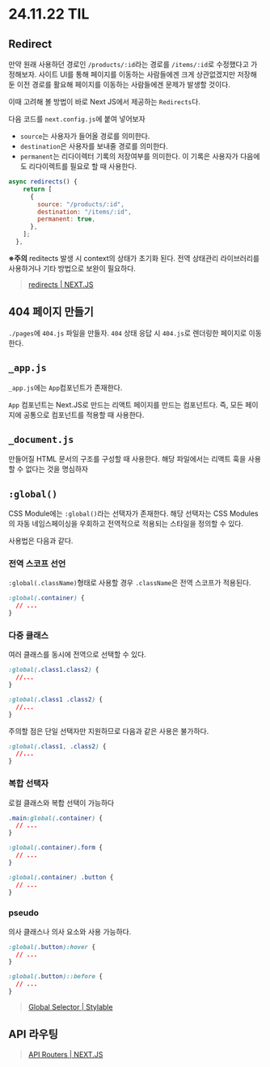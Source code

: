 # 24.11.22 TIL

## Redirect

만약 원래 사용하던 경로인 `/products/:id`라는 경로를 `/items/:id`로 수정했다고 가정해보자. 사이트 UI를 통해 페이지를 이동하는 사람들에겐 크게 상관없겠지만 저장해둔 이전 경로를 활요해 페이지를 이동하는 사람들에겐 문제가 발생할 것이다.

이때 고려해 볼 방법이 바로 Next JS에서 제공하는 `Redirects`다.

다음 코드를 `next.config.js`에 붙여 넣어보자

- `source`는 사용자가 들어올 경로를 의미한다.
- `destination`은 사용자를 보내줄 경로를 의미한다.
- `permanent`는 리다이렉터 기록의 저장여부를 의미한다. 이 기록은 사용자가 다음에도 리다이렉트를 필요로 할 때 사용한다.

```js
async redirects() {
    return [
      {
        source: "/products/:id",
        destination: "/items/:id",
        permanent: true,
      },
    ];
  },
```

**※주의**
reditects 발생 시 context의 상태가 초기화 된다. 전역 상태관리 라이브러리를 사용하거나 기타 방법으로 보완이 필요하다.

> [redirects | NEXT.JS](https://nextjs.org/docs/app/api-reference/next-config-js/redirects)

## 404 페이지 만들기

`./pages`에 `404.js` 파일을 만들자. `404` 상태 응답 시 `404.js`로 렌더링한 페이지로 이동한다.

## `_app.js`

`_app.js`에는 `App`컴포넌트가 존재한다.

`App` 컴포넌트는 Next.JS로 만드는 리액트 페이지를 만드는 컴포넌트다. 즉, 모든 페이지에 공통으로 컴포넌트를 적용할 때 사용한다.

## `_document.js`

만들어질 HTML 문서의 구조를 구성할 때 사용한다. 해당 파일에서는 리액트 훅을 사용할 수 없다는 것을 명심하자

## `:global()`

CSS Module에는 `:global()`라는 선택자가 존재한다. 해당 선택자는 CSS Modules의 자동 네임스페이싱을 우회하고 전역적으로 적용되는 스타일을 정의할 수 있다.

사용법은 다음과 같다.

### 전역 스코프 선언

`:global(.className)`형태로 사용할 경우 `.className`은 전역 스코프가 적용된다.

```css
:global(.container) {
  // ...
}
```

### 다중 클래스

여러 클래스를 동시에 전역으로 선택할 수 있다.

```css
:global(.class1.class2) {
  //...
}

:global(.class1 .class2) {
  //...
}
```

주의할 점은 단일 선택자만 지원하므로 다음과 같은 사용은 불가하다.

```css
:global(.class1, .class2) {
  //...
}
```

### 복합 선택자

로컬 클래스와 복합 선택이 가능하다

```css
.main:global(.container) {
  // ...
}

:global(.container).form {
  // ...
}

:global(.container) .button {
  // ...
}
```

### pseudo

의사 클래스나 의사 요소와 사용 가능하다.

```css
:global(.button):hover {
  // ...
}

:global(.button)::before {
  // ...
}
```

> [Global Selector | Stylable](https://stylable.io/docs/references/global-selectors)

## API 라우팅

> [API Routers | NEXT.JS](https://nextjs.org/docs/pages/building-your-application/routing/api-routes)
